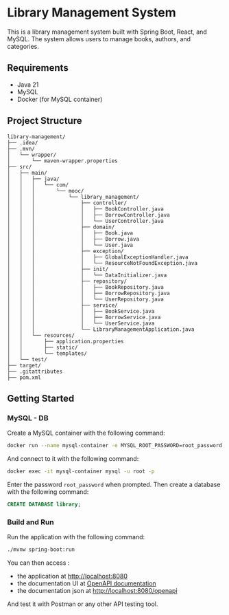 # Library Management System

This is a library management system built with Spring Boot, React, and MySQL.
The system allows users to manage books, authors, and categories.

## Requirements

- Java 21
- MySQL
- Docker (for MySQL container)

## Project Structure

```plaintext
library-management/
├── .idea/
├── .mvn/
│   └── wrapper/
│       └── maven-wrapper.properties
├── src/
│   ├── main/
│   │   ├── java/
│   │   │   └── com/
│   │   │       └── mooc/
│   │   │           └── library_management/
│   │   │               ├── controller/
│   │   │               │   ├── BookController.java
│   │   │               │   ├── BorrowController.java
│   │   │               │   └── UserController.java
│   │   │               ├── domain/
│   │   │               │   ├── Book.java
│   │   │               │   ├── Borrow.java
│   │   │               │   └── User.java
│   │   │               ├── exception/
│   │   │               │   ├── GlobalExceptionHandler.java
│   │   │               │   └── ResourceNotFoundException.java
│   │   │               ├── init/
│   │   │               │   └── DataInitializer.java
│   │   │               ├── repository/
│   │   │               │   ├── BookRepository.java
│   │   │               │   ├── BorrowRepository.java
│   │   │               │   └── UserRepository.java
│   │   │               ├── service/
│   │   │               │   ├── BookService.java
│   │   │               │   ├── BorrowService.java
│   │   │               │   └── UserService.java
│   │   │               └── LibraryManagementApplication.java
│   │   └── resources/
│   │       ├── application.properties
│   │       ├── static/
│   │       └── templates/
│   └── test/
├── target/
├── .gitattributes
├── pom.xml

```

## Getting Started

### MySQL - DB

Create a MySQL container with the following command:

```bash
docker run --name mysql-container -e MYSQL_ROOT_PASSWORD=root_password -d -p 3306:3306 mysql:8
```

And connect to it with the following command:

```bash
docker exec -it mysql-container mysql -u root -p
```

Enter the password `root_password` when prompted.
Then create a database with the following command:

```sql
CREATE DATABASE library;
```


### Build and Run

Run the application with the following command:

```bash
./mvnw spring-boot:run
```

You can then access :
- the application at [http://localhost:8080](http://localhost:8080)
- the documentation UI at [OpenAPI documentation](http://localhost:8080/swagger)
- the documentation json at [http://localhost:8080/openapi](http://localhost:8080/openapi)

And test it with Postman or any other API testing tool.
